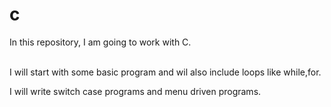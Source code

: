 # c
In this repository, I am going to work with C.

<br> I will start with some basic program and wil also include loops like while,for.


<P> I will write switch case programs and menu driven programs. </P>
